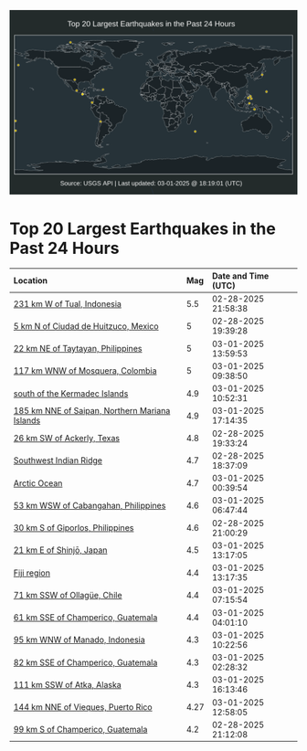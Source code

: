 ![Map](./map.png)

# Top 20 Largest Earthquakes in the Past 24 Hours

| Location | Mag | Date and Time (UTC) |
|:---|:---|:---|
| [231 km W of Tual, Indonesia](https://earthquake.usgs.gov/earthquakes/eventpage/us6000pw69) | 5.5 | 02-28-2025 21:58:38 |
| [5 km N of Ciudad de Huitzuco, Mexico](https://earthquake.usgs.gov/earthquakes/eventpage/us6000pw5b) | 5 | 02-28-2025 19:39:28 |
| [22 km NE of Taytayan, Philippines](https://earthquake.usgs.gov/earthquakes/eventpage/us6000pwae) | 5 | 03-01-2025 13:59:53 |
| [117 km WNW of Mosquera, Colombia](https://earthquake.usgs.gov/earthquakes/eventpage/us6000pw9c) | 5 | 03-01-2025 09:38:50 |
| [south of the Kermadec Islands](https://earthquake.usgs.gov/earthquakes/eventpage/us6000pw9m) | 4.9 | 03-01-2025 10:52:31 |
| [185 km NNE of Saipan, Northern Mariana Islands](https://earthquake.usgs.gov/earthquakes/eventpage/us6000pwaz) | 4.9 | 03-01-2025 17:14:35 |
| [26 km SW of Ackerly, Texas](https://earthquake.usgs.gov/earthquakes/eventpage/tx2025edml) | 4.8 | 02-28-2025 19:33:24 |
| [Southwest Indian Ridge](https://earthquake.usgs.gov/earthquakes/eventpage/us6000pw4q) | 4.7 | 02-28-2025 18:37:09 |
| [Arctic Ocean](https://earthquake.usgs.gov/earthquakes/eventpage/us6000pw77) | 4.7 | 03-01-2025 00:39:54 |
| [53 km WSW of Cabangahan, Philippines](https://earthquake.usgs.gov/earthquakes/eventpage/us6000pw8f) | 4.6 | 03-01-2025 06:47:44 |
| [30 km S of Giporlos, Philippines](https://earthquake.usgs.gov/earthquakes/eventpage/us6000pw5y) | 4.6 | 02-28-2025 21:00:29 |
| [21 km E of Shinjō, Japan](https://earthquake.usgs.gov/earthquakes/eventpage/us6000pwaa) | 4.5 | 03-01-2025 13:17:05 |
| [Fiji region](https://earthquake.usgs.gov/earthquakes/eventpage/us6000pwa9) | 4.4 | 03-01-2025 13:17:35 |
| [71 km SSW of Ollagüe, Chile](https://earthquake.usgs.gov/earthquakes/eventpage/us6000pw8e) | 4.4 | 03-01-2025 07:15:54 |
| [61 km SSE of Champerico, Guatemala](https://earthquake.usgs.gov/earthquakes/eventpage/us6000pw7t) | 4.4 | 03-01-2025 04:01:10 |
| [95 km WNW of Manado, Indonesia](https://earthquake.usgs.gov/earthquakes/eventpage/us6000pw9i) | 4.3 | 03-01-2025 10:22:56 |
| [82 km SSE of Champerico, Guatemala](https://earthquake.usgs.gov/earthquakes/eventpage/us6000pw7c) | 4.3 | 03-01-2025 02:28:32 |
| [111 km SSW of Atka, Alaska](https://earthquake.usgs.gov/earthquakes/eventpage/us6000pwav) | 4.3 | 03-01-2025 16:13:46 |
| [144 km NNE of Vieques, Puerto Rico](https://earthquake.usgs.gov/earthquakes/eventpage/pr2025060003) | 4.27 | 03-01-2025 12:58:05 |
| [99 km S of Champerico, Guatemala](https://earthquake.usgs.gov/earthquakes/eventpage/us6000pw5z) | 4.2 | 02-28-2025 21:12:08 |
